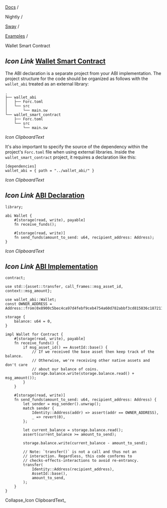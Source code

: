 [Docs](https://docs.fuel.network/) /

Nightly  /

[Sway](https://docs.fuel.network/docs/nightly/sway/) /

[Examples](https://docs.fuel.network/docs/nightly/sway/examples/) /

Wallet Smart Contract

## _Icon Link_ [Wallet Smart Contract](https://docs.fuel.network/docs/nightly/sway/examples/wallet_smart_contract/\#wallet-smart-contract)

The ABI declaration is a separate project from your ABI implementation. The project structure for the code should be organized as follows with the `wallet_abi` treated as an external library:

```fuel_Box fuel_Box-idXKMmm-css
.
├── wallet_abi
│   ├── Forc.toml
│   └── src
│       └── main.sw
└── wallet_smart_contract
    ├── Forc.toml
    └── src
        └── main.sw
```

_Icon ClipboardText_

It's also important to specify the source of the dependency within the project's `Forc.toml` file when using external libraries. Inside the `wallet_smart_contract` project, it requires a declaration like this:

```fuel_Box fuel_Box-idXKMmm-css
[dependencies]
wallet_abi = { path = "../wallet_abi/" }
```

_Icon ClipboardText_

## _Icon Link_ [ABI Declaration](https://docs.fuel.network/docs/nightly/sway/examples/wallet_smart_contract/\#abi-declaration)

```fuel_Box fuel_Box-idXKMmm-css
library;

abi Wallet {
    #[storage(read, write), payable]
    fn receive_funds();

    #[storage(read, write)]
    fn send_funds(amount_to_send: u64, recipient_address: Address);
}
```

_Icon ClipboardText_

## _Icon Link_ [ABI Implementation](https://docs.fuel.network/docs/nightly/sway/examples/wallet_smart_contract/\#abi-implementation)

```fuel_Box fuel_Box-idXKMmm-css
contract;

use std::{asset::transfer, call_frames::msg_asset_id, context::msg_amount};

use wallet_abi::Wallet;
const OWNER_ADDRESS = Address::from(0x8900c5bec4ca97d4febf9ceb4754a60d782abbf3cd815836c1872116f203f861);

storage {
    balance: u64 = 0,
}

impl Wallet for Contract {
    #[storage(read, write), payable]
    fn receive_funds() {
        if msg_asset_id() == AssetId::base() {
            // If we received the base asset then keep track of the balance.
            // Otherwise, we're receiving other native assets and don't care
            // about our balance of coins.
            storage.balance.write(storage.balance.read() + msg_amount());
        }
    }

    #[storage(read, write)]
    fn send_funds(amount_to_send: u64, recipient_address: Address) {
        let sender = msg_sender().unwrap();
        match sender {
            Identity::Address(addr) => assert(addr == OWNER_ADDRESS),
            _ => revert(0),
        };

        let current_balance = storage.balance.read();
        assert(current_balance >= amount_to_send);

        storage.balance.write(current_balance - amount_to_send);

        // Note: `transfer()` is not a call and thus not an
        // interaction. Regardless, this code conforms to
        // checks-effects-interactions to avoid re-entrancy.
        transfer(
            Identity::Address(recipient_address),
            AssetId::base(),
            amount_to_send,
        );
    }
}
```

Collapse_Icon ClipboardText_